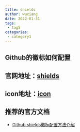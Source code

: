 ```yaml
---
title: shields
author: wuxiang
date: 2022-01-31
tags:
 - tag5
categories:
 - category1
---
```


## Github的徽标如何配置

## 官网地址：[shields](https://www.shields.io/)

## icon地址：[icon](https://simpleicons.org/)




## 推荐的官方文档

- [Github shields徽标配置方法介绍](https://www.cnblogs.com/hiyong/p/15389697.html)
